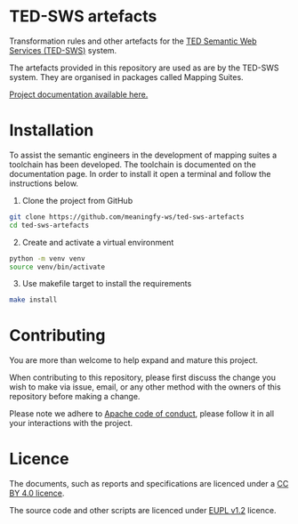  TED-SWS artefacts
 === 
Transformation rules and other artefacts for the [TED Semantic Web Services (TED-SWS)](https://github.com/meaningfy-ws/ted-sws) system.

The artefacts provided in this repository are used as are by the TED-SWS system. They are organised in packages called Mapping Suites.

[Project documentation available here.](https://meaningfy-ws.github.io/ted-sws-artefacts/ted-sws-artefacts/index.html)  

# Installation 

To assist the semantic engineers in the development of mapping suites a toolchain has been developed. The toolchain is documented on the documentation page. In order to install it open a terminal and follow the instructions below.

 1. Clone the project from GitHub 
```bash
git clone https://github.com/meaningfy-ws/ted-sws-artefacts
cd ted-sws-artefacts
```

2. Create and activate a virtual environment
```bash
python -m venv venv
source venv/bin/activate
```

3. Use makefile target to install the requirements 
```bash
make install
```

# Contributing

You are more than welcome to help expand and mature this project. 

When contributing to this repository, please first discuss the change you wish to make via issue, email, or any other method with the owners of this repository before making a change.

Please note we adhere to [Apache code of conduct](https://www.apache.org/foundation/policies/conduct), please follow it in all your interactions with the project.  

# Licence 

The documents, such as reports and specifications are licenced under a [CC BY 4.0 licence](https://creativecommons.org/licenses/by/4.0/deed.en).

The source code and other scripts are licenced under [EUPL v1.2](https://joinup.ec.europa.eu/collection/eupl/eupl-text-eupl-12) licence.

